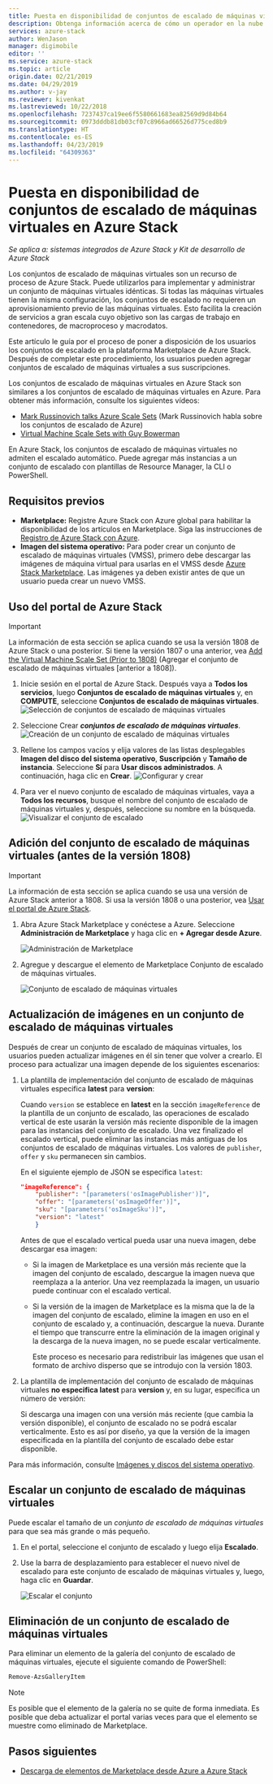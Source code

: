 ```yaml
---
title: Puesta en disponibilidad de conjuntos de escalado de máquinas virtuales en Azure Stack | Microsoft Docs
description: Obtenga información acerca de cómo un operador en la nube puede agregar conjuntos de escalado de máquinas virtuales a la plataforma Marketplace de Azure Stack
services: azure-stack
author: WenJason
manager: digimobile
editor: ''
ms.service: azure-stack
ms.topic: article
origin.date: 02/21/2019
ms.date: 04/29/2019
ms.author: v-jay
ms.reviewer: kivenkat
ms.lastreviewed: 10/22/2018
ms.openlocfilehash: 7237437ca19ee6f5580661683ea82569d9d84b64
ms.sourcegitcommit: 0973dddb81db03cf07c8966ad66526d775ced8b9
ms.translationtype: HT
ms.contentlocale: es-ES
ms.lasthandoff: 04/23/2019
ms.locfileid: "64309363"
---
```

# <a name="make-virtual-machine-scale-sets-available-in-azure-stack"></a>Puesta en disponibilidad de conjuntos de escalado de máquinas virtuales en Azure Stack

*Se aplica a: sistemas integrados de Azure Stack y Kit de desarrollo de Azure Stack*
  
Los conjuntos de escalado de máquinas virtuales son un recurso de proceso de Azure Stack. Puede utilizarlos para implementar y administrar un conjunto de máquinas virtuales idénticas. Si todas las máquinas virtuales tienen la misma configuración, los conjuntos de escalado no requieren un aprovisionamiento previo de las máquinas virtuales. Esto facilita la creación de servicios a gran escala cuyo objetivo son las cargas de trabajo en contenedores, de macroproceso y macrodatos.

Este artículo le guía por el proceso de poner a disposición de los usuarios los conjuntos de escalado en la plataforma Marketplace de Azure Stack. Después de completar este procedimiento, los usuarios pueden agregar conjuntos de escalado de máquinas virtuales a sus suscripciones.

Los conjuntos de escalado de máquinas virtuales en Azure Stack son similares a los conjuntos de escalado de máquinas virtuales en Azure. Para obtener más información, consulte los siguientes vídeos:

* [Mark Russinovich talks Azure Scale Sets](https://channel9.msdn.com/Blogs/Regular-IT-Guy/Mark-Russinovich-Talks-Azure-Scale-Sets/) (Mark Russinovich habla sobre los conjuntos de escalado de Azure)
* [Virtual Machine Scale Sets with Guy Bowerman](https://channel9.msdn.com/Shows/Cloud+Cover/Episode-191-Virtual-Machine-Scale-Sets-with-Guy-Bowerman)

En Azure Stack, los conjuntos de escalado de máquinas virtuales no admiten el escalado automático. Puede agregar más instancias a un conjunto de escalado con plantillas de Resource Manager, la CLI o PowerShell.

## <a name="prerequisites"></a>Requisitos previos

* **Marketplace:** Registre Azure Stack con Azure global para habilitar la disponibilidad de los artículos en Marketplace. Siga las instrucciones de [Registro de Azure Stack con Azure](azure-stack-registration.md).
* **Imagen del sistema operativo:** Para poder crear un conjunto de escalado de máquinas virtuales (VMSS), primero debe descargar las imágenes de máquina virtual para usarlas en el VMSS desde [Azure Stack Marketplace](azure-stack-download-azure-marketplace-item.md). Las imágenes ya deben existir antes de que un usuario pueda crear un nuevo VMSS.

## <a name="use-the-azure-stack-portal"></a>Uso del portal de Azure Stack

>[!IMPORTANT]  
> La información de esta sección se aplica cuando se usa la versión 1808 de Azure Stack o una posterior. Si tiene la versión 1807 o una anterior, vea [Add the Virtual Machine Scale Set (Prior to 1808)](#add-the-virtual-machine-scale-set-prior-to-version-1808) (Agregar el conjunto de escalado de máquinas virtuales [anterior a 1808]).

1. Inicie sesión en el portal de Azure Stack. Después vaya a **Todos los servicios**, luego **Conjuntos de escalado de máquinas virtuales** y, en **COMPUTE**, seleccione **Conjuntos de escalado de máquinas virtuales**.
   ![Selección de conjuntos de escalado de máquinas virtuales](media/azure-stack-compute-add-scalesets/all-services.png)

2. Seleccione Crear ***conjuntos de escalado de máquinas virtuales***.
   ![Creación de un conjunto de escalado de máquinas virtuales](media/azure-stack-compute-add-scalesets/create-scale-set.png)

3. Rellene los campos vacíos y elija valores de las listas desplegables **Imagen del disco del sistema operativo**, **Suscripción** y **Tamaño de instancia**. Seleccione **Sí** para **Usar discos administrados**. A continuación, haga clic en **Crear**.
    ![Configurar y crear](media/azure-stack-compute-add-scalesets/create.png)

4. Para ver el nuevo conjunto de escalado de máquinas virtuales, vaya a **Todos los recursos**, busque el nombre del conjunto de escalado de máquinas virtuales y, después, seleccione su nombre en la búsqueda.
   ![Visualizar el conjunto de escalado](media/azure-stack-compute-add-scalesets/search.png)

## <a name="add-the-virtual-machine-scale-set-prior-to-version-1808"></a>Adición del conjunto de escalado de máquinas virtuales (antes de la versión 1808)

>[!IMPORTANT]  
> La información de esta sección se aplica cuando se usa una versión de Azure Stack anterior a 1808. Si usa la versión 1808 o una posterior, vea [Usar el portal de Azure Stack](#use-the-azure-stack-portal).

1. Abra Azure Stack Marketplace y conéctese a Azure. Seleccione **Administración de Marketplace** y haga clic en **+ Agregar desde Azure**.

    ![Administración de Marketplace](media/azure-stack-compute-add-scalesets/image01.png)

2. Agregue y descargue el elemento de Marketplace Conjunto de escalado de máquinas virtuales.

    ![Conjunto de escalado de máquinas virtuales](media/azure-stack-compute-add-scalesets/image02.png)

## <a name="update-images-in-a-virtual-machine-scale-set"></a>Actualización de imágenes en un conjunto de escalado de máquinas virtuales

Después de crear un conjunto de escalado de máquinas virtuales, los usuarios pueden actualizar imágenes en él sin tener que volver a crearlo. El proceso para actualizar una imagen depende de los siguientes escenarios:

1. La plantilla de implementación del conjunto de escalado de máquinas virtuales especifica **latest** para **version**:  

   Cuando `version` se establece en **latest** en la sección `imageReference` de la plantilla de un conjunto de escalado, las operaciones de escalado vertical de este usarán la versión más reciente disponible de la imagen para las instancias del conjunto de escalado. Una vez finalizado el escalado vertical, puede eliminar las instancias más antiguas de los conjuntos de escalado de máquinas virtuales. Los valores de `publisher`, `offer` y `sku` permanecen sin cambios.

   En el siguiente ejemplo de JSON se especifica `latest`:  

    ```json  
    "imageReference": {
        "publisher": "[parameters('osImagePublisher')]",
        "offer": "[parameters('osImageOffer')]",
        "sku": "[parameters('osImageSku')]",
        "version": "latest"
        }
    ```

   Antes de que el escalado vertical pueda usar una nueva imagen, debe descargar esa imagen:  

   * Si la imagen de Marketplace es una versión más reciente que la imagen del conjunto de escalado, descargue la imagen nueva que reemplaza a la anterior. Una vez reemplazada la imagen, un usuario puede continuar con el escalado vertical.

   * Si la versión de la imagen de Marketplace es la misma que la de la imagen del conjunto de escalado, elimine la imagen en uso en el conjunto de escalado y, a continuación, descargue la nueva. Durante el tiempo que transcurre entre la eliminación de la imagen original y la descarga de la nueva imagen, no se puede escalar verticalmente.

     Este proceso es necesario para redistribuir las imágenes que usan el formato de archivo disperso que se introdujo con la versión 1803.

2. La plantilla de implementación del conjunto de escalado de máquinas virtuales **no especifica latest** para **version** y, en su lugar, especifica un número de versión:  

    Si descarga una imagen con una versión más reciente (que cambia la versión disponible), el conjunto de escalado no se podrá escalar verticalmente. Esto es así por diseño, ya que la versión de la imagen especificada en la plantilla del conjunto de escalado debe estar disponible.  

Para más información, consulte [Imágenes y discos del sistema operativo](../user/azure-stack-compute-overview.md#operating-system-disks-and-images).  

## <a name="scale-a-virtual-machine-scale-set"></a>Escalar un conjunto de escalado de máquinas virtuales

Puede escalar el tamaño de un *conjunto de escalado de máquinas virtuales* para que sea más grande o más pequeño.  

1. En el portal, seleccione el conjunto de escalado y luego elija **Escalado**.

2. Use la barra de desplazamiento para establecer el nuevo nivel de escalado para este conjunto de escalado de máquinas virtuales y, luego, haga clic en **Guardar**.

     ![Escalar el conjunto](media/azure-stack-compute-add-scalesets/scale.png)

## <a name="remove-a-virtual-machine-scale-set"></a>Eliminación de un conjunto de escalado de máquinas virtuales

Para eliminar un elemento de la galería del conjunto de escalado de máquinas virtuales, ejecute el siguiente comando de PowerShell:

```powershell  
Remove-AzsGalleryItem
```

> [!NOTE]
> Es posible que el elemento de la galería no se quite de forma inmediata. Es posible que deba actualizar el portal varias veces para que el elemento se muestre como eliminado de Marketplace.

## <a name="next-steps"></a>Pasos siguientes

* [Descarga de elementos de Marketplace desde Azure a Azure Stack](azure-stack-download-azure-marketplace-item.md)